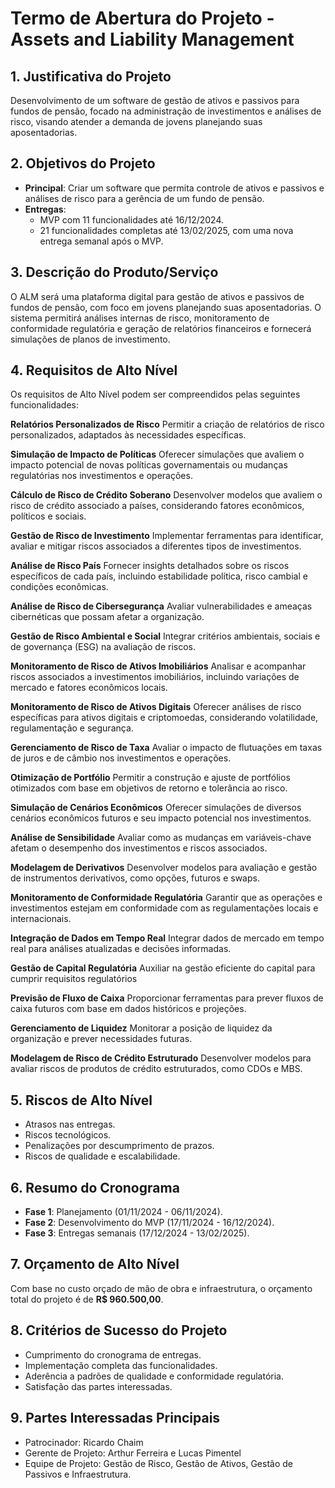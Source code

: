 # Termo de Abertura do Projeto - Assets and Liability Management

## 1. Justificativa do Projeto
Desenvolvimento de um software de gestão de ativos e passivos para fundos de pensão, focado na administração de investimentos e análises de risco, visando atender a demanda de jovens planejando suas aposentadorias.

## 2. Objetivos do Projeto
- **Principal**: Criar um software que permita controle de ativos e passivos e análises de risco para a gerência de um fundo de pensão.
- **Entregas**:
  - MVP com 11 funcionalidades até 16/12/2024.
  - 21 funcionalidades completas até 13/02/2025, com uma nova entrega semanal após o MVP.

## 3. Descrição do Produto/Serviço
O ALM será uma plataforma digital para gestão de ativos e passivos de fundos de pensão, com foco em jovens planejando suas aposentadorias. O sistema permitirá análises internas de risco, monitoramento de conformidade regulatória e geração de relatórios financeiros e fornecerá simulações de planos de investimento.

## 4. Requisitos de Alto Nível

Os requisitos de Alto Nível podem ser compreendidos pelas seguintes funcionalidades:

**Relatórios Personalizados de Risco**
Permitir a criação de relatórios de risco personalizados, adaptados às necessidades específicas.

**Simulação de Impacto de Políticas**
Oferecer simulações que avaliem o impacto potencial de novas políticas governamentais ou mudanças regulatórias nos investimentos e operações.

**Cálculo de Risco de Crédito Soberano**
Desenvolver modelos que avaliem o risco de crédito associado a países, considerando fatores econômicos, políticos e sociais.

**Gestão de Risco de Investimento**
Implementar ferramentas para identificar, avaliar e mitigar riscos associados a diferentes tipos de investimentos.

**Análise de Risco País**
Fornecer insights detalhados sobre os riscos específicos de cada país, incluindo estabilidade política, risco cambial e condições econômicas.

**Análise de Risco de Cibersegurança**
Avaliar vulnerabilidades e ameaças cibernéticas que possam afetar a organização.

**Gestão de Risco Ambiental e Social**
Integrar critérios ambientais, sociais e de governança (ESG) na avaliação de riscos.

**Monitoramento de Risco de Ativos Imobiliários**
Analisar e acompanhar riscos associados a investimentos imobiliários, incluindo variações de mercado e fatores econômicos locais.

**Monitoramento de Risco de Ativos Digitais**
Oferecer análises de risco específicas para ativos digitais e criptomoedas, considerando volatilidade, regulamentação e segurança.

**Gerenciamento de Risco de Taxa**
Avaliar o impacto de flutuações em taxas de juros e de câmbio nos investimentos e operações.

**Otimização de Portfólio**
Permitir a construção e ajuste de portfólios otimizados com base em objetivos de retorno e tolerância ao risco.

**Simulação de Cenários Econômicos**
Oferecer simulações de diversos cenários econômicos futuros e seu impacto potencial nos investimentos.

**Análise de Sensibilidade**
Avaliar como as mudanças em variáveis-chave afetam o desempenho dos investimentos e riscos associados.

**Modelagem de Derivativos**
Desenvolver modelos para avaliação e gestão de instrumentos derivativos, como opções, futuros e swaps.

**Monitoramento de Conformidade Regulatória**
Garantir que as operações e investimentos estejam em conformidade com as regulamentações locais e internacionais.

**Integração de Dados em Tempo Real**
Integrar dados de mercado em tempo real para análises atualizadas e decisões informadas.

**Gestão de Capital Regulatória**
Auxiliar na gestão eficiente do capital para cumprir requisitos regulatórios

**Previsão de Fluxo de Caixa**
Proporcionar ferramentas para prever fluxos de caixa futuros com base em dados históricos e projeções.

**Gerenciamento de Liquidez**
Monitorar a posição de liquidez da organização e prever necessidades futuras.

**Modelagem de Risco de Crédito Estruturado**
Desenvolver modelos para avaliar riscos de produtos de crédito estruturados, como CDOs e MBS.

## 5. Riscos de Alto Nível
- Atrasos nas entregas.
- Riscos tecnológicos.
- Penalizações por descumprimento de prazos.
- Riscos de qualidade e escalabilidade.

## 6. Resumo do Cronograma
- **Fase 1**: Planejamento (01/11/2024 - 06/11/2024).
- **Fase 2**: Desenvolvimento do MVP (17/11/2024 - 16/12/2024).
- **Fase 3**: Entregas semanais (17/12/2024 - 13/02/2025).

## 7. Orçamento de Alto Nível

Com base no custo orçado de mão de obra e infraestrutura, o orçamento total do projeto é de **R$ 960.500,00**.

## 8. Critérios de Sucesso do Projeto
- Cumprimento do cronograma de entregas.
- Implementação completa das funcionalidades.
- Aderência a padrões de qualidade e conformidade regulatória.
- Satisfação das partes interessadas.

## 9. Partes Interessadas Principais
- Patrocinador: Ricardo Chaim
- Gerente de Projeto: Arthur Ferreira e Lucas Pimentel
- Equipe de Projeto: Gestão de Risco, Gestão de Ativos, Gestão de Passivos e Infraestrutura.